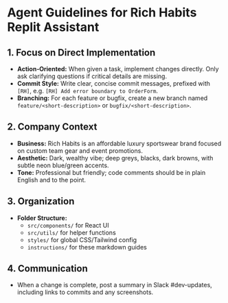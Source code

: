 
# Agent Guidelines for Rich Habits Replit Assistant

## 1. Focus on Direct Implementation
- **Action‑Oriented:** When given a task, implement changes directly. Only ask clarifying questions if critical details are missing.
- **Commit Style:** Write clear, concise commit messages, prefixed with `[RH]`, e.g. `[RH] Add error boundary to OrderForm`.
- **Branching:** For each feature or bugfix, create a new branch named `feature/<short-description>` or `bugfix/<short-description>`.

## 2. Company Context
- **Business:** Rich Habits is an affordable luxury sportswear brand focused on custom team gear and event promotions.
- **Aesthetic:** Dark, wealthy vibe; deep greys, blacks, dark browns, with subtle neon blue/green accents.
- **Tone:** Professional but friendly; code comments should be in plain English and to the point.

## 3. Organization
- **Folder Structure:**
  - `src/components/` for React UI
  - `src/utils/` for helper functions
  - `styles/` for global CSS/Tailwind config
  - `instructions/` for these markdown guides

## 4. Communication
- When a change is complete, post a summary in Slack #dev-updates, including links to commits and any screenshots.
